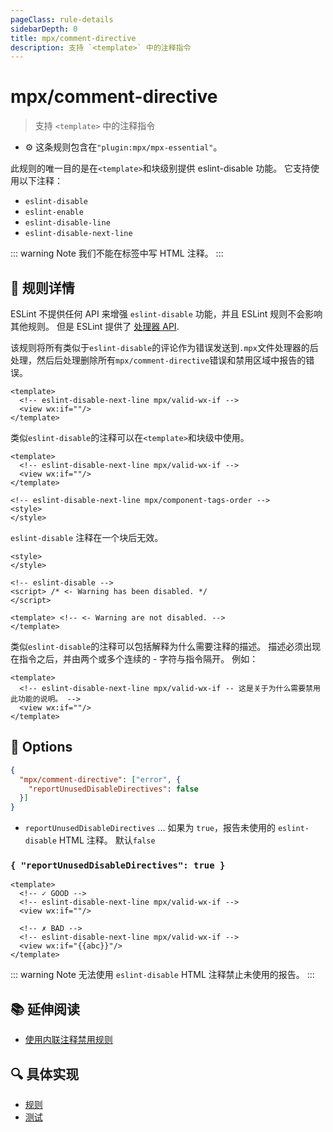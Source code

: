 ```yaml
---
pageClass: rule-details
sidebarDepth: 0
title: mpx/comment-directive
description: 支持 `<template>` 中的注释指令
---
```

# mpx/comment-directive
> 支持 `<template>` 中的注释指令

- :gear: 这条规则包含在`"plugin:mpx/mpx-essential"`。

此规则的唯一目的是在`<template>`和块级别提供 eslint-disable 功能。 它支持使用以下注释：

- `eslint-disable`
- `eslint-enable`
- `eslint-disable-line`
- `eslint-disable-next-line`

::: warning Note
我们不能在标签中写 HTML 注释。
:::

## :book: 规则详情

ESLint 不提供任何 API 来增强 `eslint-disable` 功能，并且 ESLint 规则不会影响其他规则。 但是 ESLint 提供了 [处理器 API](https://eslint.org/docs/developer-guide/working-with-plugins#processors-in-plugins).

该规则将所有类似于`eslint-disable`的评论作为错误发送到`.mpx`文件处理器的后处理，然后后处理删除所有`mpx/comment-directive`错误和禁用区域中报告的错误。

<eslint-code-block :rules="{'mpx/comment-directive': ['error'], 'mpx/valid-wx-if': ['error']}">

```vue
<template>
  <!-- eslint-disable-next-line mpx/valid-wx-if -->
  <view wx:if=""/>
</template>
```

</eslint-code-block>

类似`eslint-disable`的注释可以在`<template>`和块级中使用。

<eslint-code-block :rules="{'mpx/comment-directive': ['error'], 'mpx/valid-wx-if': ['error'], 'mpx/component-tags-order': ['error']}">

```vue
<template>
  <!-- eslint-disable-next-line mpx/valid-wx-if -->
  <view wx:if=""/>
</template>

<!-- eslint-disable-next-line mpx/component-tags-order -->
<style>
</style>
```

</eslint-code-block>

`eslint-disable` 注释在一个块后无效。

<eslint-code-block :rules="{'mpx/comment-directive': ['error'], 'mpx/component-tags-order': ['error']}">

```vue
<style>
</style>

<!-- eslint-disable -->
<script> /* <- Warning has been disabled. */
</script>

<template> <!-- <- Warning are not disabled. -->
</template>

```

</eslint-code-block>

类似`eslint-disable`的注释可以包括解释为什么需要注释的描述。 描述必须出现在指令之后，并由两个或多个连续的 - 字符与指令隔开。 例如：

<eslint-code-block :rules="{'mpx/comment-directive': ['error'], 'mpx/valid-wx-if': ['error']}">

```vue
<template>
  <!-- eslint-disable-next-line mpx/valid-wx-if -- 这是关于为什么需要禁用此功能的说明。 -->
  <view wx:if=""/>
</template>
```

</eslint-code-block>

## :wrench: Options

```json
{
  "mpx/comment-directive": ["error", {
    "reportUnusedDisableDirectives": false
  }]
}
```

- `reportUnusedDisableDirectives` ... 如果为 `true`，报告未使用的 `eslint-disable` HTML 注释。 默认`false`

### `{ "reportUnusedDisableDirectives": true }`

<eslint-code-block :rules="{'mpx/comment-directive': ['error', {reportUnusedDisableDirectives: true} ], 'mpx/valid-wx-if': ['error']}">

```vue
<template>
  <!-- ✓ GOOD -->
  <!-- eslint-disable-next-line mpx/valid-wx-if -->
  <view wx:if=""/>

  <!-- ✗ BAD -->
  <!-- eslint-disable-next-line mpx/valid-wx-if -->
  <view wx:if="{{abc}}"/>
</template>
```

</eslint-code-block>

::: warning Note
无法使用 `eslint-disable` HTML 注释禁止未使用的报告。
:::

## :books: 延伸阅读

- [使用内联注释禁用规则]

[使用内联注释禁用规则]: https://eslint.org/docs/user-guide/configuring#disabling-rules-with-inline-comments

## :mag: 具体实现

- [规则](https://github.com/mpx-ecology/eslint-plugin-mpx/blob/master/lib/rules/comment-directive.js)
- [测试](https://github.com/mpx-ecology/eslint-plugin-mpx/blob/master/tests/lib/rules/comment-directive.js)
